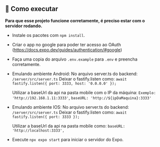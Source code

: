 ## 🚀 Como executar

**Para que esse projeto funcione corretamente, é preciso estar com o servidor rodando.**

- Instale os pacotes com `npm install`.
- Criar o app no google para poder ter acesso ao OAuth (<https://docs.expo.dev/guides/authentication/#google>)
- Faça uma copia do arquivo `.env.example` para `.env` e preencha corretamente.

- Emulando ambiente Android:
  No arquivo server.ts do backend: `/server/src/server.ts`
  Deixar o fastify.listen como:
  `await fastify.listen({ port: 3333, host: '0.0.0.0' });`

  Utilizar a baseUrl da api na pasta mobile com o IP da máquina:
  `Exemplo: 'http://192.168.1.11:3333'`,
  `baseURL: 'http://${ipDaMaquina}:3333'`

- Emulando ambiente IOS:
  No arquivo server.ts do backend: `/server/src/server.ts`
  Deixar o fastify.listen como:
  `await fastify.listen({ port: 3333 });`

  Utilizar a baseUrl da api na pasta mobile como:
  `baseURL: 'http://localhost:3333',`

- Execute `npx expo start` para iniciar o servidor do Expo.
